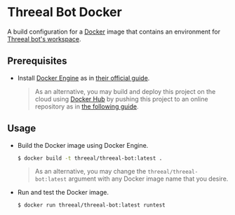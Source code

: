 # Threeal Bot Docker

A build configuration for a [Docker](https://www.docker.com/) image that contains an environment for [Threeal bot's workspace](https://github.com/threeal/threeal-bot-workspace).

## Prerequisites

- Install [Docker Engine](https://docs.docker.com/engine/) as in [their official guide](https://docs.docker.com/engine/install/).
  > As an alternative, you may build and deploy this project on the cloud using [Docker Hub](https://hub.docker.com/) by pushing this project to an online repository as in [the following guide](https://docs.docker.com/docker-hub/builds/).

## Usage

- Build the Docker image using Docker Engine.
  ```bash
  $ docker build -t threeal/threeal-bot:latest .
  ```
  > As an alternative, you may change the `threeal/threeal-bot:latest` argument with any Docker image name that you desire.
- Run and test the Docker image.
  ```bash
  $ docker run threeal/threeal-bot:latest runtest
  ```

